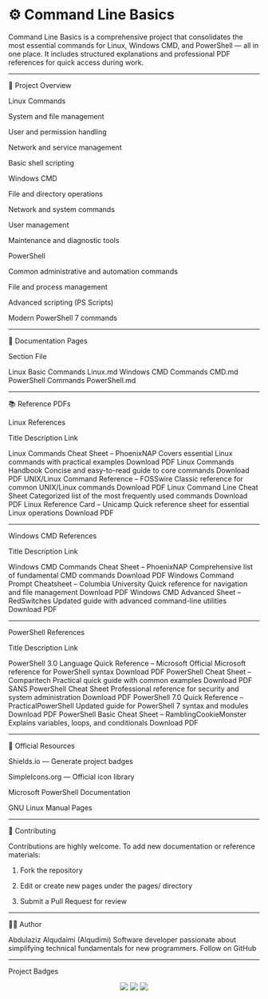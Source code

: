 # ⚙️ Command Line Basics

Command Line Basics is a comprehensive project that consolidates the most essential commands for Linux, Windows CMD, and PowerShell — all in one place.
It includes structured explanations and professional PDF references for quick access during work.


---

📘 Project Overview

Linux Commands

System and file management

User and permission handling

Network and service management

Basic shell scripting


Windows CMD

File and directory operations

Network and system commands

User management

Maintenance and diagnostic tools


PowerShell

Common administrative and automation commands

File and process management

Advanced scripting (PS Scripts)

Modern PowerShell 7 commands



---

🧩 Documentation Pages

Section	File

Linux Basic Commands	Linux.md
Windows CMD Commands	CMD.md
PowerShell Commands	PowerShell.md






---

📚 Reference PDFs

Linux References

Title	Description	Link

Linux Commands Cheat Sheet – PhoenixNAP	Covers essential Linux commands with practical examples	Download PDF
Linux Commands Handbook	Concise and easy-to-read guide to core commands	Download PDF
UNIX/Linux Command Reference – FOSSwire	Classic reference for common UNIX/Linux commands	Download PDF
Linux Command Line Cheat Sheet	Categorized list of the most frequently used commands	Download PDF
Linux Reference Card – Unicamp	Quick reference sheet for essential Linux operations	Download PDF



---

Windows CMD References

Title	Description	Link

Windows CMD Commands Cheat Sheet – PhoenixNAP	Comprehensive list of fundamental CMD commands	Download PDF
Windows Command Prompt Cheatsheet – Columbia University	Quick reference for navigation and file management	Download PDF
Windows CMD Advanced Sheet – RedSwitches	Updated guide with advanced command-line utilities	Download PDF



---

PowerShell References

Title	Description	Link

PowerShell 3.0 Language Quick Reference – Microsoft	Official Microsoft reference for PowerShell syntax	Download PDF
PowerShell Cheat Sheet – Comparitech	Practical quick guide with common examples	Download PDF
SANS PowerShell Cheat Sheet	Professional reference for security and system administration	Download PDF
PowerShell 7.0 Quick Reference – PracticalPowerShell	Updated guide for PowerShell 7 syntax and modules	Download PDF
PowerShell Basic Cheat Sheet – RamblingCookieMonster	Explains variables, loops, and conditionals	Download PDF



---

🧠 Official Resources

Shields.io — Generate project badges

SimpleIcons.org — Official icon library

Microsoft PowerShell Documentation

GNU Linux Manual Pages



---

🌟 Contributing

Contributions are highly welcome.
To add new documentation or reference materials:

1. Fork the repository


2. Edit or create new pages under the pages/ directory


3. Submit a Pull Request for review




---

👨‍💻 Author

Abdulaziz Alqudaimi (Alqudimi)
Software developer passionate about simplifying technical fundamentals for new programmers.
Follow on GitHub


---

Project Badges

<p align="center">
  <img src="https://img.shields.io/badge/Linux-150458?style=for-the-badge&logo=linux&logoColor=white"/>
  <img src="https://img.shields.io/badge/CMD-0078D6?style=for-the-badge&logo=windows&logoColor=white"/>
  <img src="https://img.shields.io/badge/PowerShell-5391FE?style=for-the-badge&logo=powershell&logoColor=white"/>
</p>




